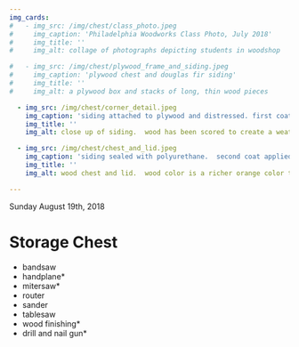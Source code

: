 ```yaml
---
img_cards: 
#   - img_src: /img/chest/class_photo.jpeg
#     img_caption: 'Philadelphia Woodworks Class Photo, July 2018'
#     img_title: ''
#     img_alt: collage of photographs depicting students in woodshop

#   - img_src: /img/chest/plywood_frame_and_siding.jpeg
#     img_caption: 'plywood chest and douglas fir siding'
#     img_title: ''
#     img_alt: a plywood box and stacks of long, thin wood pieces

  - img_src: /img/chest/corner_detail.jpeg
    img_caption: 'siding attached to plywood and distressed. first coat of polyurethane applied'
    img_title: ''
    img_alt: close up of siding.  wood has been scored to create a weathered effect.

  - img_src: /img/chest/chest_and_lid.jpeg
    img_caption: 'siding sealed with polyurethane.  second coat applied'
    img_title: ''
    img_alt: wood chest and lid.  wood color is a richer orange color than in previous photos due to additional polyurethane coat. 

---
```

Sunday August 19th, 2018

# Storage Chest

- bandsaw  
- handplane*  
- mitersaw*  
- router  
- sander  
- tablesaw  
- wood finishing*  
- drill and nail gun*  
